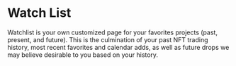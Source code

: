 # Watch List



Watchlist is your own customized page for your favorites projects (past, present, and future). This is the culmination of your past NFT trading history, most recent favorites and calendar adds, as well as future drops we may believe desirable to you based on your history.

